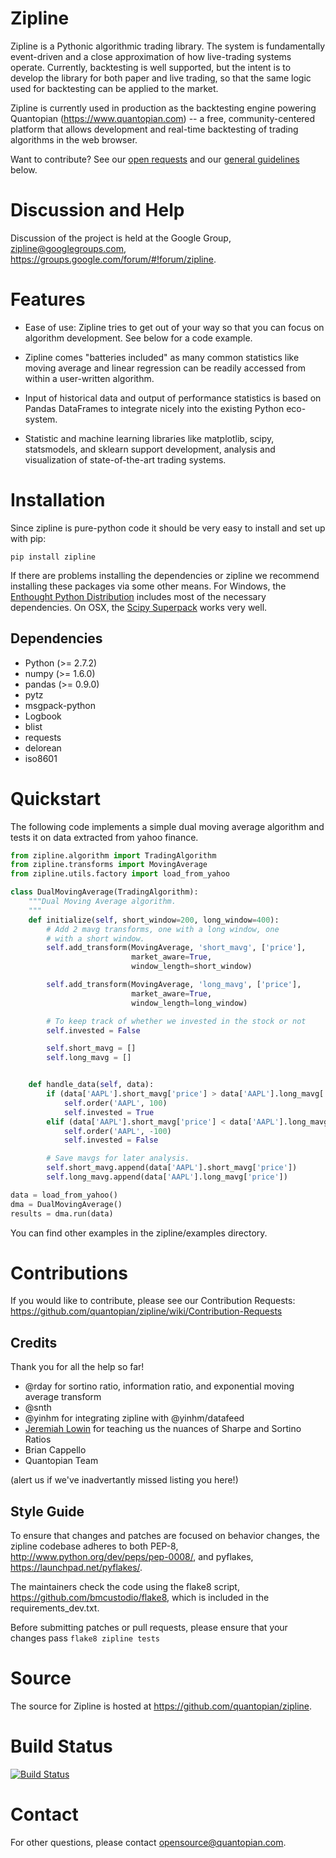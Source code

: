 Zipline
=======

Zipline is a Pythonic algorithmic trading library.
The system is fundamentally event-driven and a close
approximation of how live-trading systems operate.
Currently, backtesting is well supported, but the intent is
to develop the library for both paper and live trading,
so that the same logic used for backtesting can be applied
to the market.

Zipline is currently used in production as the backtesting engine
powering Quantopian (https://www.quantopian.com) -- a free, community-centered
platform that allows development and real-time backtesting of trading
algorithms in the web browser.

Want to contribute? See our [open requests](https://github.com/quantopian/zipline/wiki/Contribution-Requests)
and our [general guidelines](https://github.com/quantopian/zipline#contributions) below.

Discussion and Help
===================

Discussion of the project is held at the Google Group,
<zipline@googlegroups.com>,
<https://groups.google.com/forum/#!forum/zipline>.

Features
========

* Ease of use: Zipline tries to get out of your way so that you can
focus on algorithm development. See below for a code example.

* Zipline comes "batteries included" as many common statistics like
moving average and linear regression can be readily accessed from
within a user-written algorithm.

* Input of historical data and output of performance statistics is
based on Pandas DataFrames to integrate nicely into the existing
Python eco-system.

* Statistic and machine learning libraries like matplotlib, scipy,
statsmodels, and sklearn support development, analysis and
visualization of state-of-the-art trading systems.

Installation
============

Since zipline is pure-python code it should be very easy to install
and set up with pip:

```pip install zipline```

If there are problems installing the dependencies or zipline we
recommend installing these packages via some other means. For Windows,
the [Enthought Python Distribution](http://www.enthought.com/products/epd.php)
includes most of the necessary dependencies. On OSX, the
[Scipy Superpack](http://fonnesbeck.github.com/ScipySuperpack/)
works very well.

Dependencies
------------

* Python (>= 2.7.2)
* numpy (>= 1.6.0)
* pandas (>= 0.9.0)
* pytz
* msgpack-python
* Logbook
* blist
* requests
* delorean
* iso8601

Quickstart
==========

The following code implements a simple dual moving average algorithm
and tests it on data extracted from yahoo finance.

```python
from zipline.algorithm import TradingAlgorithm
from zipline.transforms import MovingAverage
from zipline.utils.factory import load_from_yahoo

class DualMovingAverage(TradingAlgorithm):
    """Dual Moving Average algorithm.
    """
    def initialize(self, short_window=200, long_window=400):
        # Add 2 mavg transforms, one with a long window, one
        # with a short window.
        self.add_transform(MovingAverage, 'short_mavg', ['price'],
                           market_aware=True,
                           window_length=short_window)

        self.add_transform(MovingAverage, 'long_mavg', ['price'],
                           market_aware=True,
                           window_length=long_window)

        # To keep track of whether we invested in the stock or not
        self.invested = False

        self.short_mavg = []
        self.long_mavg = []


    def handle_data(self, data):
        if (data['AAPL'].short_mavg['price'] > data['AAPL'].long_mavg['price']) and not self.invested:
            self.order('AAPL', 100)
            self.invested = True
        elif (data['AAPL'].short_mavg['price'] < data['AAPL'].long_mavg['price']) and self.invested:
            self.order('AAPL', -100)
            self.invested = False

        # Save mavgs for later analysis.
        self.short_mavg.append(data['AAPL'].short_mavg['price'])
        self.long_mavg.append(data['AAPL'].long_mavg['price'])

data = load_from_yahoo()
dma = DualMovingAverage()
results = dma.run(data)
```

You can find other examples in the zipline/examples directory.

Contributions
============

If you would like to contribute, please see our Contribution Requests: https://github.com/quantopian/zipline/wiki/Contribution-Requests

Credits
--------
Thank you for all the help so far!

- @rday for sortino ratio, information ratio, and exponential moving average transform
- @snth
- @yinhm for integrating zipline with @yinhm/datafeed
- [Jeremiah Lowin](http://www.lowindata.com) for teaching us the nuances of Sharpe and Sortino Ratios
- Brian Cappello
- Quantopian Team

(alert us if we've inadvertantly missed listing you here!)

Style Guide
------------

To ensure that changes and patches are focused on behavior changes,
the zipline codebase adheres to both PEP-8,
<http://www.python.org/dev/peps/pep-0008/>, and pyflakes,
<https://launchpad.net/pyflakes/>.

The maintainers check the code using the flake8 script,
<https://github.com/bmcustodio/flake8>, which is included in the
requirements_dev.txt.

Before submitting patches or pull requests, please ensure that your
changes pass ```flake8 zipline tests```


Source
======

The source for Zipline is hosted at
<https://github.com/quantopian/zipline>.

Build Status
============

[![Build Status](https://travis-ci.org/quantopian/zipline.png)](https://travis-ci.org/quantopian/zipline)

Contact
=======

For other questions, please contact <opensource@quantopian.com>.
